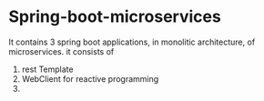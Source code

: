 # Spring-boot-microservices
It contains 3 spring boot applications, in monolitic architecture, of microservices. it consists of 
1. rest Template
2. WebClient for reactive programming
3.
